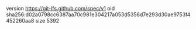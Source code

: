 version https://git-lfs.github.com/spec/v1
oid sha256:d02a0798cc6387aa70c981e304217a053d5356d7e293d30ae9753f4452260aa8
size 5392
